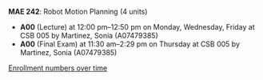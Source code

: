 **MAE 242**: Robot Motion Planning (4 units)

- **A00** (Lecture) at 12:00 pm–12:50 pm on Monday, Wednesday, Friday at CSB 005 by Martinez, Sonia (A07479385)
- **A00** (Final Exam) at 11:30 am–2:29 pm on Thursday at CSB 005 by Martinez, Sonia (A07479385)

[Enrollment numbers over time](./MAE242.tsv)
